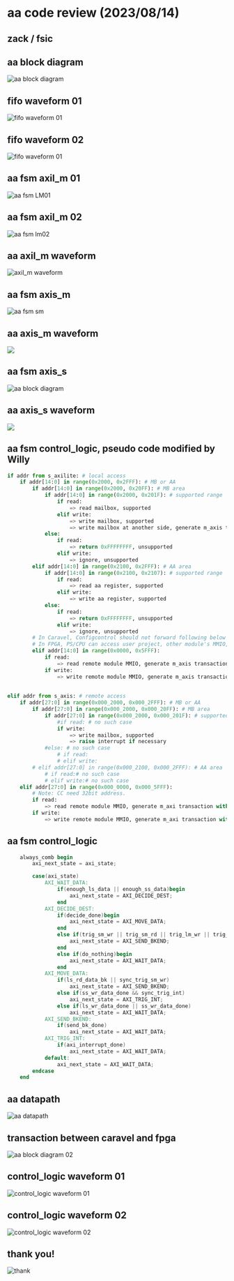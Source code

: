 
# aa code review (2023/08/14)  
## zack / fsic  
## aa block diagram  
![aa block diagram](https://raw.githubusercontent.com/linzack/fsic/main/aa_code_review/code_review_aa_block_diagram.png)

## fifo waveform 01  
![fifo waveform 01](https://raw.githubusercontent.com/linzack/fsic/main/aa_code_review/code_review_aa_wv_fifo01.png)
## fifo waveform 02  
![fifo waveform 01](https://raw.githubusercontent.com/linzack/fsic/main/aa_code_review/code_review_aa_wv_fifo02.png)
## aa fsm axil_m 01  
![aa fsm LM01](https://raw.githubusercontent.com/linzack/fsic/main/aa_code_review/code_review_aa_fsm_01_lm1.png)

## aa fsm axil_m 02  
![aa fsm lm02](https://raw.githubusercontent.com/linzack/fsic/main/aa_code_review/code_review_aa_fsm_02_lm2.png)

## aa axil_m waveform  
![axil_m waveform](https://raw.githubusercontent.com/linzack/fsic/main/aa_code_review/code_review_aa_wv_lm.png)

## aa fsm axis_m  
![aa fsm sm](https://raw.githubusercontent.com/linzack/fsic/main/aa_code_review/code_review_aa_fsm_03_sm.png)

## aa axis_m waveform  
![](https://raw.githubusercontent.com/linzack/fsic/main/aa_code_review/code_review_aa_wv_sm.png)

## aa fsm axis_s  
![aa block diagram](https://raw.githubusercontent.com/linzack/fsic/main/aa_code_review/code_review_aa_fsm_04_ss_01.png)

## aa axis_s waveform  
![](https://raw.githubusercontent.com/linzack/fsic/main/aa_code_review/code_review_aa_wv_ss.png)

## aa fsm control_logic, pseudo code modified by Willy  
```python
if addr from s_axilite: # local access
    if addr[14:0] in range(0x2000, 0x2FFF): # MB or AA
        if addr[14:0] in range(0x2000, 0x20FF): # MB area
            if addr[14:0] in range(0x2000, 0x201F): # supported range
                if read:
                    => read mailbox, supported
                elif write:
                    => write mailbox, supported
                    => write mailbox at another side, generate m_axis transaction with addr[14:0], [27:15] = 0b.
            else:
                if read:
                    => return 0xFFFFFFFF, unsupported
                elif write:
                    => ignore, unsupported
        elif addr[14:0] in range(0x2100, 0x2FFF): # AA area
            if addr[14:0] in range(0x2100, 0x2107): # supported range
                if read:
                    => read aa register, supported
                elif write:
                    => write aa register, supported
            else:
                if read:
                    => return 0xFFFFFFFF, unsupported
                elif write:
                    => ignore, unsupported
        # In Caravel, Configcontrol should not forward following below cycles to AA.
        # In FPGA, PS/CPU can access user project, other module's MMIO, add base 0x30000000 and forward cycle to Configcontrol in Caravel.
        elif addr[14:0] in range(0x0000, 0x5FFF): 
            if read:
                => read remote module MMIO, generate m_axis transaction with addr[14:0], [27:15] = 0b.
            if write:
                => write remote module MMIO, generate m_axis transaction with addr[14:0], [27:15] = 0b.
        
​
elif addr from s_axis: # remote access
    if addr[27:0] in range(0x000_2000, 0x000_2FFF): # MB or AA
        if addr[27:0] in range(0x000_2000, 0x000_20FF): # MB area
            if addr[27:0] in range(0x000_2000, 0x000_201F): # supported range
                #if read: # no such case
                if write:
                    => write mailbox, supported
                    => raise interrupt if necessary
            #else: # no such case
                # if read:
                # elif write:
        # elif addr[27:0] in range(0x000_2100, 0x000_2FFF): # AA area
            # if read:# no such case
            # elif write:# no such case
    elif addr[27:0] in range(0x000_0000, 0x000_5FFF):
	    # Note: CC need 32bit address.
        if read:
            => read remote module MMIO, generate m_axi transaction with addr + 0x3000_0000 to CC.
        if write:
            => write remote module MMIO, generate m_axi transaction with addr + 0x3000_0000 to CC
```

## aa fsm control_logic  
```verilog
    always_comb begin
        axi_next_state = axi_state;

        case(axi_state)
            AXI_WAIT_DATA:
                if(enough_ls_data || enough_ss_data)begin
                    axi_next_state = AXI_DECIDE_DEST;
                end
            AXI_DECIDE_DEST:
                if(decide_done)begin
                    axi_next_state = AXI_MOVE_DATA;
                end
                else if(trig_sm_wr || trig_sm_rd || trig_lm_wr || trig_lm_rd)begin
                    axi_next_state = AXI_SEND_BKEND;
                end
                else if(do_nothing)begin
                    axi_next_state = AXI_WAIT_DATA;
                end
            AXI_MOVE_DATA:
                if(ls_rd_data_bk || sync_trig_sm_wr)
                    axi_next_state = AXI_SEND_BKEND;
                else if(ss_wr_data_done && sync_trig_int)
                    axi_next_state = AXI_TRIG_INT;
                else if(ls_wr_data_done || ss_wr_data_done)
                    axi_next_state = AXI_WAIT_DATA;
            AXI_SEND_BKEND:
                if(send_bk_done)
                    axi_next_state = AXI_WAIT_DATA;
            AXI_TRIG_INT:
                if(axi_interrupt_done)
                    axi_next_state = AXI_WAIT_DATA;
            default:
                axi_next_state = AXI_WAIT_DATA;
        endcase
    end
```

## aa datapath  
![aa datapath](https://raw.githubusercontent.com/linzack/fsic/main/aa_code_review/code_review_aa_datapath.png)

## transaction between caravel and fpga  
![aa block diagram 02](https://raw.githubusercontent.com/linzack/fsic/main/aa_code_review/code_review_aa_block_diagram_02.png)

## control_logic waveform 01  
![control_logic waveform 01](https://raw.githubusercontent.com/linzack/fsic/main/aa_code_review/code_review_aa_wv_cl_01.png)

## control_logic waveform 02  
![control_logic waveform 02](https://raw.githubusercontent.com/linzack/fsic/main/aa_code_review/code_review_aa_wv_cl_02.png)

## thank you!  
![thank](https://raw.githubusercontent.com/linzack/fsic/main/aa_code_review/thanks.png)